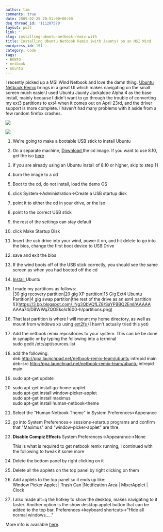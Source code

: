 ```yaml
---
author: tim
comments: true
date: 2009-02-25 20:51:00+00:00
dsq_thread_id: '111207570'
layout: post
link: ''
slug: installing-ubuntu-netbook-remix-with
title: Installing Ubuntu Netbook Remix (with Jaunty) on an MSI Wind
wordpress_id: 191
category: Code
tags:
- HOWTO
- netbook
- ubuntu
---
```


I recently picked up a MSI Wind Netbook and love the damn thing. [Ubuntu
Netbook Remix](http://www.canonical.com/projects/ubuntu/unr) brings in a great
UI which makes navigating on the small screen much easier.I used Ubuntu Jaunty
Jackalope Alpha 4 as the base install, mainly because I didn't want to go
through the trouble of converting my ext3 partitions to ext4 when it comes out
on April 23rd, and the driver support is more complete.  I haven't had many
problems with it aside from a few random firefox crashes.  


![](https://1.bp.blogspot.com/_Ng3QbVQfLZ8/SaWunIJBkfI/AAAAAAAAa7c/XG8CFukv18E/s1600-h/Screenshot1.png)



![](https://3.bp.blogspot.com/_Ng3QbVQfLZ8/SaYPBBQ2EmI/AAAAAAAAa74/DBWWqZQOEko/s1600-h/partitions.png)

1. We're going to make a bootable USB stick to install Ubuntu   

2. On a separate machine, [Download ](http://www.ubuntu.com/testing/jaunty/alpha4#Download%20Alpha%204)the cd image.  If you want to use 8.10, get the iso [here](http://www.ubuntu.com/getubuntu/download) 
3. if you are already using an Ubuntu install of 8.10 or higher, skip to step 11  

4. burn the image to a cd  

5. Boot to the cd, do not install, load the demo OS
6. click System-&gt;Administration-&gt;Create a USB startup disk
7. point it to either the cd in your drive, or the iso
8. point to the correct USB stick
9. the rest of the settings can stay default
10. click Make Startup Disk
11. Insert the usb drive into your wind, power it on, and hit delete to go into the bios, change the first boot device to USB Drive
12. save and exit the bios
13. If the wind boots off of the USB stick correctly, you should see the same screen as when you had booted off the cd
14. [Install ](https://help.ubuntu.com/community/GraphicalInstall)Ubuntu
15. I made my partitions as follows:  
|30 gig recovery partition|20 gig XP partition|15 Gig Ext4 Ubuntu Partition|4
gig swap partition|the rest of the drive as an ext4 partition  
	![](https://3.bp.blogspot.com/_Ng3QbVQfLZ8/SaYPBBQ2EmI/AAAAA
AAAa74/DBWWqZQOEko/s1600-h/partitions.png)




16. That last partition is where I will mount my home directory, as well as mount from windows xp using [ext2fs ](http://www.fs-driver.org/faq.html)(I havn't actually tried this yet)
17. Add the netbook remix repositories to your system.  This can be be done in synaptic or by typing the following into a terminal  
sudo gedit /etc/apt/sources.list

18. add the following:  
deb http://ppa.launchpad.net/netbook-remix-team/ubuntu intrepid main  
deb-src http://ppa.launchpad.net/netbook-remix-team/ubuntu intrepid main

19. sudo apt-get update
20. sudo apt-get install go-home-applet   
sudo apt-get install window-picker-applet  
sudo apt-get install maximus  
sudo apt-get install human-netbook-theme

21. Select the "Human Netbook Theme" in System Preferences&gt;Apperance 
22. go into System Preferences-&gt; sessions-&gt;startup programs and confirm that "Maximus" and "window-picker-applet" are thre  

23. **Disable Compiz Effects** System Preferences-&gt;Appearance-&gt;None  

	This is what is required to get netbook remix running, I continued with the
following to tweak it some more  


24. Delete the bottom panel by right clicking on it  

25. Delete all the applets on the top panel by right clicking on them
26. Add applets to the top panel so it ends up like:  
Window Picker Applet | Trash Can |Notification Area | MixerApplet | Clock

27. I also made alt+q the hotkey to show the desktop, makes navigating to it faster. Another option is the show desktop applet button that can be added to the top bar.  Preferences-&gt;keyboard shortcuts-&gt;"Hide all normal windows....."  

More info is available
[here](http://wiki.msiwind.net/index.php/Ubuntu_8.04_Hardy_Heron).  

